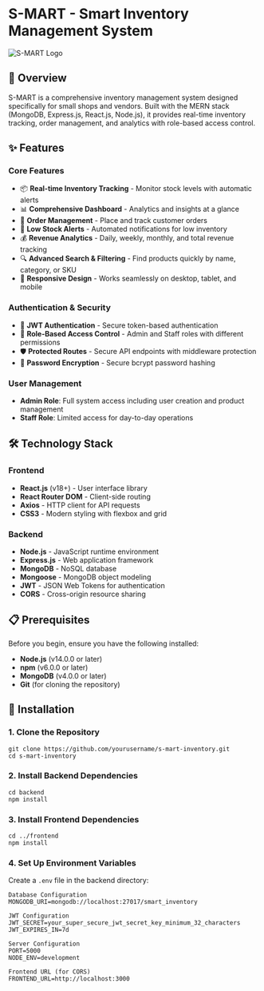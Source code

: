 
# S-MART - Smart Inventory Management System

![S-MART Logo](https://img.shields.io/badge/S--MART-Inventory%20Management-blue?style=for-the-badge&logo=react)


## 🌟 Overview

S-MART is a comprehensive inventory management system designed specifically for small shops and vendors. Built with the MERN stack (MongoDB, Express.js, React.js, Node.js), it provides real-time inventory tracking, order management, and analytics with role-based access control.

## ✨ Features

### Core Features
- 📦 **Real-time Inventory Tracking** - Monitor stock levels with automatic alerts
- 📊 **Comprehensive Dashboard** - Analytics and insights at a glance
- 🛒 **Order Management** - Place and track customer orders
- 🚨 **Low Stock Alerts** - Automated notifications for low inventory
- 💰 **Revenue Analytics** - Daily, weekly, monthly, and total revenue tracking
- 🔍 **Advanced Search & Filtering** - Find products quickly by name, category, or SKU
- 📱 **Responsive Design** - Works seamlessly on desktop, tablet, and mobile

### Authentication & Security
- 🔐 **JWT Authentication** - Secure token-based authentication
- 👥 **Role-Based Access Control** - Admin and Staff roles with different permissions
- 🛡️ **Protected Routes** - Secure API endpoints with middleware protection
- 🔑 **Password Encryption** - Secure bcrypt password hashing

### User Management
- **Admin Role**: Full system access including user creation and product management
- **Staff Role**: Limited access for day-to-day operations


## 🛠️ Technology Stack

### Frontend
- **React.js** (v18+) - User interface library
- **React Router DOM** - Client-side routing
- **Axios** - HTTP client for API requests
- **CSS3** - Modern styling with flexbox and grid

### Backend
- **Node.js** - JavaScript runtime environment
- **Express.js** - Web application framework
- **MongoDB** - NoSQL database
- **Mongoose** - MongoDB object modeling
- **JWT** - JSON Web Tokens for authentication
- **CORS** - Cross-origin resource sharing


## 📋 Prerequisites

Before you begin, ensure you have the following installed:
- **Node.js** (v14.0.0 or later)
- **npm** (v6.0.0 or later)
- **MongoDB** (v4.0.0 or later)
- **Git** (for cloning the repository)

## 🚀 Installation

### 1. Clone the Repository

```
git clone https://github.com/yourusername/s-mart-inventory.git
cd s-mart-inventory
```

### 2. Install Backend Dependencies

```
cd backend
npm install
```

### 3. Install Frontend Dependencies

```
cd ../frontend
npm install
```

### 4. Set Up Environment Variables

Create a `.env` file in the backend directory:

```
Database Configuration
MONGODB_URI=mongodb://localhost:27017/smart_inventory

JWT Configuration
JWT_SECRET=your_super_secure_jwt_secret_key_minimum_32_characters
JWT_EXPIRES_IN=7d

Server Configuration
PORT=5000
NODE_ENV=development

Frontend URL (for CORS)
FRONTEND_URL=http://localhost:3000
```
